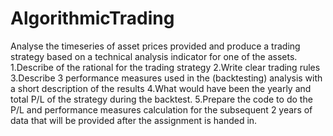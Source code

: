 # AlgorithmicTrading

Analyse the timeseries of asset prices provided and produce a trading strategy based on a technical analysis indicator for one of the assets.
  1.Describe of the rational for the trading strategy
  2.Write clear trading rules
  3.Describe 3 performance measures used in the (backtesting) analysis with a short description of the results
  4.What would have been the yearly and total P/L of the strategy during the backtest.
  5.Prepare the code to do the P/L and performance measures calculation for the subsequent 2 years of data that will be provided after the assignment is handed in. 

